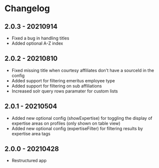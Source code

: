 # Changelog

## 2.0.3 - 20210914
* Fixed a bug in handling titles
* Added optional A-Z index 

## 2.0.2 - 20210810
* Fixed missing title when courtesy affiliates don't have a sourceId in the config
* Added support for filtering emeritus employee type
* Added support for filtering on sub affiliations
* Increased solr query rows paramater for custom lists

## 2.0.1 - 20210504
* Added new optional config (showExpertise) for toggling the display of expertise areas on profiles (only shown on table view)
* Added new optional config (expertiseFilter) for filtering results by expertise area tags

## 2.0.0 - 20210428
* Restructured app
